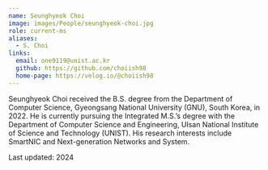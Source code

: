 ```yaml
---
name: Seunghyeok Choi
image: images/People/seunghyeok-choi.jpg
role: current-ms
aliases:
  - S. Choi
links:
  email: one9119@unist.ac.kr
  github: https://github.com/choiish98
  home-page: https://velog.io/@choiish98
---
```


Seunghyeok Choi received the B.S. degree from the Department of Computer Science, Gyeongsang National University (GNU), South Korea, in 2022. He is currently pursuing the Integrated M.S.’s degree with the Department of Computer Science and Engineering, Ulsan National Institute of Science and Technology (UNIST). His research interests include SmartNIC and Next-generation Networks and System.

Last updated: 2024